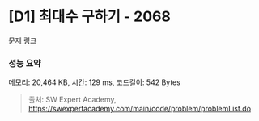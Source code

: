 # [D1] 최대수 구하기 - 2068 

[문제 링크](https://swexpertacademy.com/main/code/problem/problemDetail.do?contestProbId=AV5QQhbqA4QDFAUq) 

### 성능 요약

메모리: 20,464 KB, 시간: 129 ms, 코드길이: 542 Bytes



> 출처: SW Expert Academy, https://swexpertacademy.com/main/code/problem/problemList.do